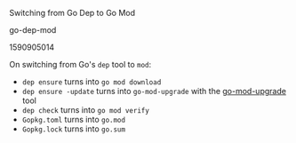 Switching from Go Dep to Go Mod

go-dep-mod

1590905014

On switching from Go's `dep` tool to `mod`:

 - `dep ensure` turns into `go mod download`
 - `dep ensure -update` turns into `go-mod-upgrade` with the [go-mod-upgrade](https://github.com/oligot/go-mod-upgrade) tool
 - `dep check` turns into `go mod verify`
 - `Gopkg.toml` turns into `go.mod`
 - `Gopkg.lock` turns into `go.sum`
